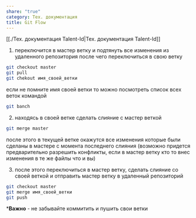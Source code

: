 ```yaml
---
share: "true"
category: Тех. документация
title: Git Flow
---
```


[[./Тех.  документация Talent-Id|Тех.  документация Talent-Id]]

1. переключится в мастер ветку и подтянуть все изменения из удаленного репозитория после чего переключиться в свою ветку

```bash
git checkout master
git pull
git chekout имя_своей_ветки
```

если не помните имя своей ветки то можно посмотреть список всех веток командой

```bash
git banch
```

2. находясь в своей ветке сделать слияние с мастер веткой

```bash
git merge master
```

после этого в текущей ветке окажутся все изменения которые были сделаны в мастере с момента  последнего слияния (возможно придется предварительно разрешить конфликты, если в мастер ветку кто то внес изменения в те же файлы что и вы)

3. после этого переключиться в мастер ветку, сделать слияние со своей веткой и отправить мастер ветку в удаленный репозиторий

```bash
git checkout master
git merge имя_своей_ветки
git push
```

***Важно** - не забывайте коммитить и пушить свои ветки